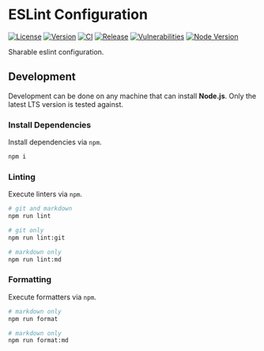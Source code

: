# ESLint Configuration

[![License][License Badge]](LICENSE)
[![Version][Version Badge]][Version Package]
[![CI][CI Badge]][CI Workflow]
[![Release][Release Badge]][Release Workflow]
[![Vulnerabilities][Vulnerabilities Badge]][Vulnerabilities Report]
[![Node Version][Node Version Badge]](package.json#L35)

Sharable eslint configuration.

## Development

Development can be done on any machine that can install **Node.js**. Only the
latest LTS version is tested against.

### Install Dependencies

Install dependencies via `npm`.

```sh
npm i
```

### Linting

Execute linters via `npm`.

```sh
# git and markdown
npm run lint

# git only
npm run lint:git

# markdown only
npm run lint:md
```

### Formatting

Execute formatters via `npm`.

```sh
# markdown only
npm run format

# markdown only
npm run format:md
```

<!-- links -->
[License Badge]: https://img.shields.io/github/license/devpow112/eslint-config?label=License
[Version Badge]: https://img.shields.io/npm/v/@devpow112/eslint-config?label=Version
[Version Package]: https://www.npmjs.com/@devpow112/eslint-config
[Node Version Badge]: https://img.shields.io/node/v/@devpow112/eslint-config
[CI Badge]: https://github.com/devpow112/eslint-config/actions/workflows/ci.yml/badge.svg?branch=main
[CI Workflow]: https://github.com/devpow112/eslint-config/actions/workflows/ci.yml?query=branch%3Amain
[Release Badge]: https://github.com/devpow112/eslint-config/actions/workflows/release.yml/badge.svg?branch=main
[Release Workflow]: https://github.com/devpow112/eslint-config/actions/workflows/release.yml?query=branch%3Amain
[Vulnerabilities Badge]: https://img.shields.io/snyk/vulnerabilities/github/devpow112/eslint-config?label=Vulnerabilities
[Vulnerabilities Report]: https://snyk.io/test/github/devpow112/eslint-config
